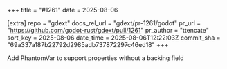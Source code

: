 +++
title = "#1261"
date = 2025-08-06

[extra]
repo = "gdext"
docs_rel_url = "gdext/pr-1261/godot"
pr_url = "https://github.com/godot-rust/gdext/pull/1261"
pr_author = "ttencate"
sort_key = 2025-08-06
date_time = 2025-08-06T12:22:03Z
commit_sha = "69a337a187b22792d2985adb737872297c46ed18"
+++

Add PhantomVar<T> to support properties without a backing field
